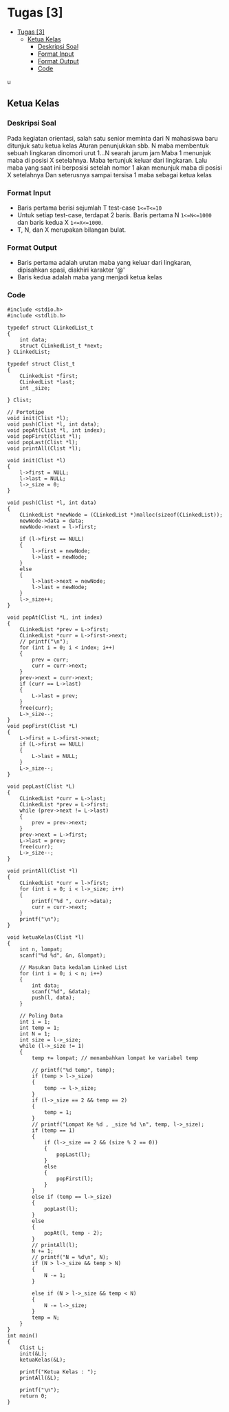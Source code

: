 # Tugas [3]

- [Tugas [3]](#tugas-3)
  - [Ketua Kelas](#ketua-kelas)
    - [Deskripsi Soal](#deskripsi-soal)
    - [Format Input](#format-input)
    - [Format Output](#format-output)
    - [Code](#code)

u
## Ketua Kelas
### Deskripsi Soal
Pada kegiatan orientasi, salah satu senior meminta dari N mahasiswa baru ditunjuk satu ketua kelas
Aturan penunjukkan sbb. N maba membentuk sebuah lingkaran dinomori urut 1…N searah jarum jam
Maba 1 menunjuk maba di posisi X setelahnya. Maba tertunjuk keluar dari lingkaran. 
Lalu maba yang saat ini berposisi setelah nomor 1 akan menunjuk maba di posisi X setelahnya
Dan seterusnya sampai tersisa 1 maba sebagai ketua kelas

### Format Input
- Baris pertama berisi sejumlah T test-case `1<=T<=10`
- Untuk setiap test-case, terdapat 2 baris. Baris pertama N `1<=N<=1000` dan baris kedua X `1<=X<=1000`.
- T, N, dan X merupakan bilangan bulat.

### Format Output
- Baris pertama adalah urutan maba yang keluar dari lingkaran, dipisahkan spasi, diakhiri karakter '@'
- Baris kedua adalah maba yang menjadi ketua kelas

### Code 
```
#include <stdio.h>
#include <stdlib.h>

typedef struct CLinkedList_t
{
    int data;
    struct CLinkedList_t *next;
} CLinkedList;

typedef struct Clist_t
{
    CLinkedList *first;
    CLinkedList *last;
    int _size;

} Clist;

// Portotipe
void init(Clist *l);
void push(Clist *l, int data);
void popAt(Clist *l, int index);
void popFirst(Clist *l);
void popLast(Clist *l);
void printAll(Clist *l);

void init(Clist *l)
{
    l->first = NULL;
    l->last = NULL;
    l->_size = 0;
}

void push(Clist *l, int data)
{
    CLinkedList *newNode = (CLinkedList *)malloc(sizeof(CLinkedList));
    newNode->data = data;
    newNode->next = l->first;

    if (l->first == NULL)
    {
        l->first = newNode;
        l->last = newNode;
    }
    else
    {
        l->last->next = newNode;
        l->last = newNode;
    }
    l->_size++;
}

void popAt(Clist *L, int index)
{
    CLinkedList *prev = L->first;
    CLinkedList *curr = L->first->next;
    // printf("\n");
    for (int i = 0; i < index; i++)
    {
        prev = curr;
        curr = curr->next;
    }
    prev->next = curr->next;
    if (curr == L->last)
    {
        L->last = prev;
    }
    free(curr);
    L->_size--;
}
void popFirst(Clist *L)
{
    L->first = L->first->next;
    if (L->first == NULL)
    {
        L->last = NULL;
    }
    L->_size--;
}

void popLast(Clist *L)
{
    CLinkedList *curr = L->last;
    CLinkedList *prev = L->first;
    while (prev->next != L->last)
    {
        prev = prev->next;
    }
    prev->next = L->first;
    L->last = prev;
    free(curr);
    L->_size--;
}

void printAll(Clist *l)
{
    CLinkedList *curr = l->first;
    for (int i = 0; i < l->_size; i++)
    {
        printf("%d ", curr->data);
        curr = curr->next;
    }
    printf("\n");
}

void ketuaKelas(Clist *l)
{
    int n, lompat;
    scanf("%d %d", &n, &lompat);

    // Masukan Data kedalam Linked List
    for (int i = 0; i < n; i++)
    {
        int data;
        scanf("%d", &data);
        push(l, data);
    }

    // Poling Data
    int i = 1;
    int temp = 1;
    int N = 1;
    int size = l->_size;
    while (l->_size != 1)
    {
        temp += lompat; // menambahkan lompat ke variabel temp

        // printf("%d temp", temp);
        if (temp > l->_size)
        {
            temp -= l->_size;
        }
        if (l->_size == 2 && temp == 2)
        {
            temp = 1;
        }
        // printf("Lompat Ke %d , _size %d \n", temp, l->_size);
        if (temp == 1)
        {
            if (l->_size == 2 && (size % 2 == 0))
            {
                popLast(l);
            }
            else
            {
                popFirst(l);
            }
        }
        else if (temp == l->_size)
        {
            popLast(l);
        }
        else
        {
            popAt(l, temp - 2);
        }
        // printAll(l);
        N += 1;
        // printf("N = %d\n", N);
        if (N > l->_size && temp > N)
        {
            N -= 1;
        }

        else if (N > l->_size && temp < N)
        {
            N -= l->_size;
        }
        temp = N;
    }
}
int main()
{
    Clist L;
    init(&L);
    ketuaKelas(&L);

    printf("Ketua Kelas : ");
    printAll(&L);

    printf("\n");
    return 0;
}
```